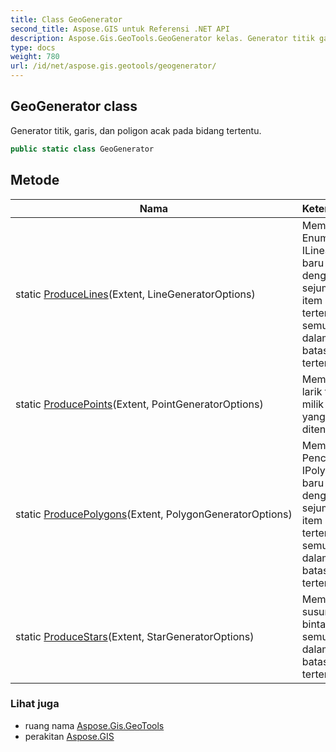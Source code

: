 ```yaml
---
title: Class GeoGenerator
second_title: Aspose.GIS untuk Referensi .NET API
description: Aspose.Gis.GeoTools.GeoGenerator kelas. Generator titik garis dan poligon acak pada bidang tertentu.
type: docs
weight: 780
url: /id/net/aspose.gis.geotools/geogenerator/
---
```

## GeoGenerator class

Generator titik, garis, dan poligon acak pada bidang tertentu.

```csharp
public static class GeoGenerator
```

## Metode

| Nama | Keterangan |
| --- | --- |
| static [ProduceLines](../../aspose.gis.geotools/geogenerator/producelines/)(Extent, LineGeneratorOptions) | Membuat Enumerator ILineString baru dengan sejumlah item acak tertentu, semuanya dalam batas tertentu. |
| static [ProducePoints](../../aspose.gis.geotools/geogenerator/producepoints/)(Extent, PointGeneratorOptions) | Membuat larik titik milik area yang ditentukan. |
| static [ProducePolygons](../../aspose.gis.geotools/geogenerator/producepolygons/)(Extent, PolygonGeneratorOptions) | Membuat Pencacah IPolygon baru dengan sejumlah item acak tertentu, semuanya dalam batas tertentu. |
| static [ProduceStars](../../aspose.gis.geotools/geogenerator/producestars/)(Extent, StarGeneratorOptions) | Membuat susunan bintang, semuanya dalam batas tertentu. |

### Lihat juga

* ruang nama [Aspose.Gis.GeoTools](../../aspose.gis.geotools/)
* perakitan [Aspose.GIS](../../)


